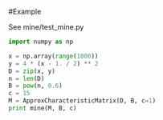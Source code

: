 #Example

See mine/test_mine.py

```python
import numpy as np

x = np.array(range(1000))
y = 4 * (x - 1. / 2) ** 2
D = zip(x, y)
n = len(D)
B = pow(n, 0.6)
c = 15
M = ApproxCharacteristicMatrix(D, B, c=1)
print mine(M, B, c)
```
